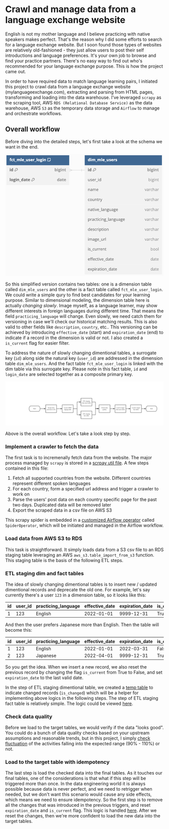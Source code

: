 # Crawl and manage data from a language exchange website

English is not my mother language and I believe practicing with native speakers makes perfect. That's the reason why I did some efforts to search for a language exchange website. But I soon found those types of websites are relatively old-fashioned - they just allow users to post their self introductions and language preferences. It's your own job to browse and find your practice partners. There's no easy way to find out who's recommended for your language exchange purpose. This is how the project came out.

In order to have required data to match language learning pairs, I initiated this project to crawl data from a language exchange website (mylanguageexchange.com), extracting and parsing from HTML pages, transforming and loading into the data warehouse. I've leveraged `scrapy` as the scraping tool, AWS `RDS (Relational Database Service)` as the data warehouse, AWS `S3` as the temporary data storage and `Airflow` to manage and orchestrate workflows.

## Overall workflow

Before diving into the detailed steps, let's first take a look at the schema we want in the end.

![schema](pic/schema.png)

So this simplified version contains two tables: one is a dimension table called `dim_mle_users` and the other is a fact table called `fct_mle_user_login`. We could write a simple qury to find best candidates for your learning purpose. Similar to dimensional modeling, the dimension table here is actually *changing slowly*. Image myself, as a language learner, may show different interests in foreign languages during different time. That means the field `practicing_language` will change. Even slowly, we need catch them for versioning in case we'll check our historical matching results. This is also valid to other fields like `description`, `country`, etc.. This versioning can be achieved by introducing `effective_date` (start) and `expiration_date` (end) to indicate if a record in the dimension is valid or not. I also created a `is_current` flag for easier filter.

To address the nature of slowly changing dimentional tables, a surrogate key (`id`) along side the natural key (`user_id`) are addressed in the dimension table `dim_mle_users`. And the fact table `fct_mle_user_login` is linked with the dim table via this surrogate key. Please note in this fact table, `id` and `login_date` are selected together as a composite primary key.

![workflow](pic/workflow.png)

Above is the overall workflow. Let's take a look step by step.

### Implement a crawler to fetch the data 
The first task is to incremenally fetch data from the website. The major process managed by `scrapy` is stored in a [scrpay util file](https://github.com/wctjerry/crawl-etl-language-exchangers/blob/main/plugins/scrapy_utils/spiders/mylanguageexchange.py). A few steps contained in this file:

1. Fetch all supported countries from the website. Different countries represent different spoken languages
2. For each country, form a specified url address and trigger a crawler to work on
3. Parse the users' post data on each country specific page for the past two days. Duplicated data will be removed later
4. Export the scraped data in a csv file on AWS S3

This scrapy spider is embedded in a [customized Airflow operator](https://github.com/wctjerry/crawl-etl-language-exchangers/blob/main/plugins/operators/spider_operator.py) called `SpiderOperator`, which will be initiated and managed in the Airflow workflow.

### Load data from AWS S3 to RDS
This task is straightforward. It simply loads data from a S3 csv file to an RDS staging table leveraging an AWS `aws_s3.table_import_from_s3` function. This staging table is the basis of the following ETL steps.

### ETL staging dim and fact tables
The idea of slowly changing dimentional tables is to insert new / updated dimentional records and deprecate the old one. For example, let's say currently there's a user `123` in a dimension table, so it looks like this:

| id | user_id | practicing_language | effective_date | expiration_date | is_current |
|----|---------|---------------------|----------------|-----------------|------------|
| 1  | 123     | English             | 2022-01-01     | 9999-12-31      | True       |

And then the user prefers Japanese more than English. Then the table will become this:

| id | user_id | practicing_language | effective_date | expiration_date | is_current |
|----|---------|---------------------|----------------|-----------------|------------|
| 1  | 123     | English             | 2022-01-01     | 2022-03-31      | False      |
| 2  | 123     | Japanese            | 2022-04-01     | 9999-12-31      | True       |

So you get the idea. When we insert a new record, we also reset the previous record by changing the flag `is_current` from True to False, and set `expiration_date` to the last valid date.

In the step of ETL staging dimentional table, we created a [temp table](https://github.com/wctjerry/crawl-etl-language-exchangers/blob/main/dags/sql/language_exchange/create_staging_dim_mle_users.sql) to indicate changed records (`is_changed`) which will be a helper for implementing above logics in the following steps. The step of ETL staging fact table is relatively simple. The logic could be viewed [here](https://github.com/wctjerry/crawl-etl-language-exchangers/blob/main/dags/sql/language_exchange/create_staging_fct_login.sql).

### Check data quality
Before we load to the target tables, we would verify if the data "looks good". You could do a bunch of data quality checks based on your upstream assumptions and reasonable trends, but in this project, I simply [check fluctuation](https://github.com/wctjerry/crawl-etl-language-exchangers/blob/ca63df4e3333bf3808a822ad909bb9337258ea6c/dags/dag_scrapy_my_language_exchange.py#L77) of the activities falling into the expected range (90% - 110%) or not.

### Load to the target table with idempotency
The last step is load the checked data into the final tables. As it touches our final tables, one of the considerations is that what if this step will be triggered more than once. In the data engineering world it is always possible because data is never perfect, and we need to retrigger when needed, but we don't want this scenario would cause any side effects, which means we need to ensure idempotency. So the first step is to remove all the changes that was introduced in the previous triggers, and reset `expiration_date` and `is_current` flag. This logic is handled [here](https://github.com/wctjerry/crawl-etl-language-exchangers/blob/ca63df4e3333bf3808a822ad909bb9337258ea6c/dags/sql/language_exchange/etl_dim_mle_users.sql#L3-L20). After we reset the changes, then we're more confident to load the new data into the target tables.